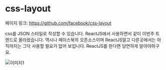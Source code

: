 # css-layout

페이지 링크: https://github.com/facebook/css-layout

css를 JSON 스타일로 작성할 수 있습니다. ReactJS에서 사용하면서 같이 이번주 트렌드로 올라왔습니다. 역시나 페이스북의 오픈소스이며 ReactJS말고 다른곳에서는 아직까지는 그닥 사용할 필요가 없어 보입니다. ReactJS를 한다면 당연하게 알아야하구요. 

![이미지1](../img/002-10.png)
